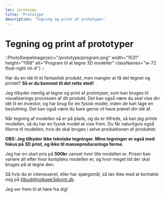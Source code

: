 ```yaml
---
loc: /protoype
title: 'Prototype'
description: 'Tegning og print af prototyper'
---
```


# Tegning og print af prototyper

::PhotoSwipeImage{src="/prototype/program.png" width="1531" height="1198" alt="Program til at tegne 3D modeller" classNames="w-72 float-right ml-4"}
::

Har du en idé til et fantastisk produkt, men mangler at få det tegnet og printet? **Så er du kommet til det rette sted!**

Jeg tilbyder nemlig at tegne og print af prototyper, som kan bruges til visualiserings processen af dit produkt. Det kan også være du skal vise din idé til en investor, og har brug for en fysisk model, inden de kan tage en beslutning. Det kan også være du bare gerne vil have prøvet din idé af.

Når tegning af modellen så er på plads, og du er tilfreds, så kan jeg printe modellen, så du har en fysisk model at vise frem. Du får naturligvis også filerne til modellen, hvis de skal bruges i selve produktionen af produktet.

**OBS: Jeg tilbyder ikke tekniske tegninger. Mine tegninger er også med fokus på 3D print, og ikke til masseproducerings forme.**

Jeg har en start pris på **500kr** uanset hvor lille modellen er. Prisen kan variere alt efter hvor kompleks modellen er, og hvor meget tid der skal bruges på at tegne den.

Så hvis du er interesseret, eller har spørgsmål, så tøv ikke med at kontakte mig på [tilbud@holbaek3dprint.dk](mailto:tilbud@holbaek3dprint.dk). 

Jeg ser frem til at høre fra dig!

